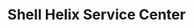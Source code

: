 ---
title: "Shell Helix Service Center"
url: /pasig/shell-helix-service-center/
shop: Autowerkstatt
---